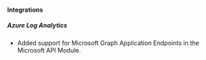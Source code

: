 
#### Integrations

##### Azure Log Analytics

- Added support for Microsoft Graph Application Endpoints in the Microsoft API Module.